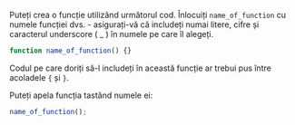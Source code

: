 Puteți crea o funcție utilizând următorul cod. Înlocuiți `name_of_function` cu numele funcției dvs. - asigurați-vă că includeți numai litere, cifre și caracterul underscore ( _ ) în numele pe care îl alegeți.

```javascript
function name_of_function() {}
```

Codul pe care doriți să-l includeți în această funcție ar trebui pus între acoladele `{` și `}`.

Puteți apela funcția tastând numele ei:

```javascript
name_of_function();
```
